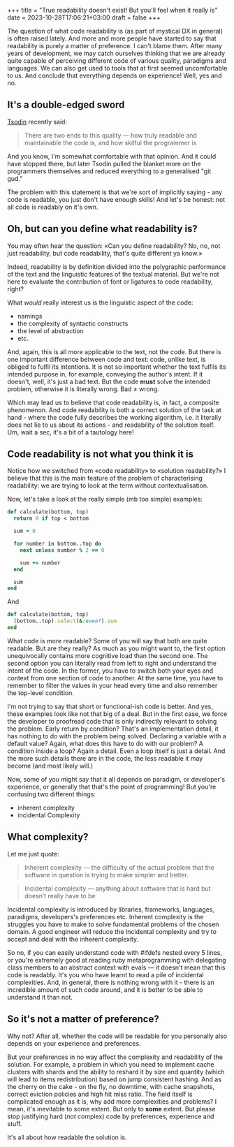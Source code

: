 +++
title = "True readability doesn't exist! But you'll feel when it really is"
date = 2023-10-28T17:06:21+03:00
draft = false
+++

The question of what code readability is (as part of mystical DX in general) is often raised lately. And more and more people have started to say that readability is purely a matter of preference. I can't blame them. After many years of development, we may catch ourselves thinking that we are already quite capable of perceiving different code of various quality, paradigms and languages. We can also get used to tools that at first seemed uncomfortable to us. And conclude that everything depends on experience! Well, yes and no.

## It's a double-edged sword

[Tsodin](https://twitter.com/tsoding) recently said:

> There are two ends to this quality — how truly readable and maintainable the code is, and how skilful the programmer is

And you know, I'm somewhat comfortable with that opinion. And it could have stopped there, but later Tsodin pulled the blanket more on the programmers themselves and reduced everything to a generalised "git gud."

The problem with this statement is that we're sort of implicitly saying - any code is readable, you just don't have enough skills! And let's be honest: not all code is readably on it's own.

## Oh, but can you define what readability is?

You may often hear the question: «Can you define readability? No, no, not just readability, but code readability, that's quite different ya know.»

Indeed, readability is by definition divided into the polygraphic performance of the text and the linguistic features of the textual material. But we're not here to evaluate the contribution of font or ligatures to code readability, right?

What *would* really interest us is the linguistic aspect of the code:
* namings
* the complexity of syntactic constructs
* the level of abstraction
* etc.

And, again, this is all more applicable to the text, not the code. But there is one important difference between code and text: code, unlike text, is obliged to fulfil its intentions. It is not so important whether the text fulfils its intended purpose in, for example, conveying the author's intent. If it doesn't, well, it's just a bad text. But the code **must** solve the intended problem, otherwise it is literally wrong. Bad ≠ wrong.

Which may lead us to believe that code readability is, in fact, a composite phenomenon. And code readability is both a correct solution of the task at hand - where the code fully describes the working algorithm, i.e. it literally does not lie to us about its actions - and readability of the solution itself. Um, wait a sec, it's a bit of a tautology here!

## Code readability is not what you think it is

Notice how we switched from «code readability» to «solution readability?» I believe that this is the main feature of the problem of characterising readability: we are trying to look at the term without contextualisation.

Now, let's take a look at the really simple (mb too simple) examples:

```ruby
def calculate(bottom, top)
  return 0 if top < bottom

  sum = 0

  for number in bottom..top do
    next unless number % 2 == 0

    sum += number
  end

  sum
end
```

And

```ruby
def calculate(bottom, top)
  (bottom..top).select(&:even?).sum
end
```

What code is more readable? Some of you will say that both are quite readable. But are they really? As much as you might want to, the first option unequivocally contains more cognitive load than the second one. The second option you can literally read from left to right and understand the intent of the code. In the former, you have to switch both your eyes and context from one section of code to another. At the same time, you have to remember to filter the values in your head every time and also remember the top-level condition.

I'm not trying to say that short or functional-ish code is better. And yes, these examples look like not that big of a deal. But in the first case, we force the developer to proofread code that is only indirectly relevant to solving the problem. Early return by condition? That's an implementation detail, it has nothing to do with the problem being solved. Declaring a variable with a default value? Again, what does this have to do with our problem? A condition inside a loop? Again a detail. Even a loop itself is just a detail. And the more such details there are in the code, the less readable it may become (and most likely will.)

Now, some of you might say that it all depends on paradigm, or developer's experience, or generally that that's the point of programming! But you're confusing two different things:
* inherent complexity
* incidental Complexity

## What complexity?

Let me just quote:

> Inherent complexity — the difficulty of the actual problem that the software in question is trying to make simpler and better.

> Incidental complexity — anything about software that is hard but doesn’t really have to be

Incidental complexity is introduced by libraries, frameworks, languages, paradigms, developers's preferences etc. Inherent complexity is the struggles you have to make to solve fundamental problems of the chosen domain. A good engineer will reduce the Incidental complexity and try to accept and deal with the inherent complexity.

So no, if you can easily understand code with #ifdefs nested every 5 lines, or you're extremely good at reading ruby metaprogramming with delegating class members to an abstract context with evals — it doesn't mean that this code is readably. It's you who have learnt to read a pile of incidental complexities. And, in general, there is nothing wrong with it - there is an incredible amount of such code around, and it is better to be able to understand it than not.

## So it's not a matter of preference?

Why not? After all, whether the code will be readable for you personally also depends on your experience and preferences.

But your preferences in no way affect the complexity and readability of the solution. For example, a problem in which you need to implement cache clusters with shards and the ability to reshard it by size and quantity (which will lead to items redistribution) based on jump consistent hashing. And as the cherry on the cake - on the fly, no downtime, with cache snapshots, correct eviction policies and high hit miss ratio. The field itself is complicated enough as it is, why add more complexities and problems? I mean, it's inevitable to some extent. But only to **some** extent. But please stop justifying hard (*not* complex) code by preferences, experience and stuff.

It's all about how readable the solution is.